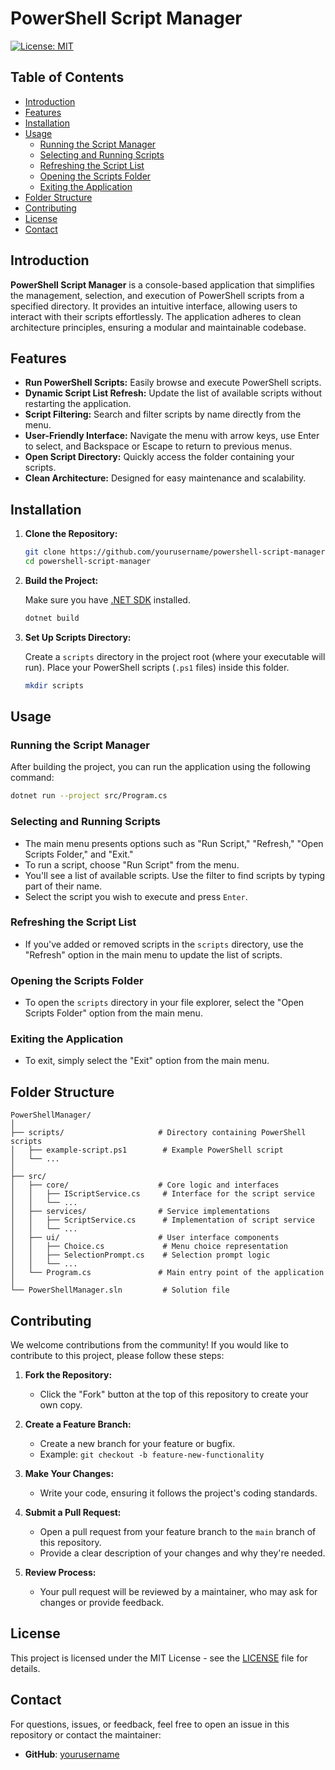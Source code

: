 # PowerShell Script Manager

[![License: MIT](https://img.shields.io/badge/License-MIT-blue.svg)](LICENSE)

## Table of Contents

- [Introduction](#introduction)
- [Features](#features)
- [Installation](#installation)
- [Usage](#usage)
  - [Running the Script Manager](#running-the-script-manager)
  - [Selecting and Running Scripts](#selecting-and-running-scripts)
  - [Refreshing the Script List](#refreshing-the-script-list)
  - [Opening the Scripts Folder](#opening-the-scripts-folder)
  - [Exiting the Application](#exiting-the-application)
- [Folder Structure](#folder-structure)
- [Contributing](#contributing)
- [License](#license)
- [Contact](#contact)

## Introduction

**PowerShell Script Manager** is a console-based application that simplifies the management, selection, and execution of PowerShell scripts from a specified directory. It provides an intuitive interface, allowing users to interact with their scripts effortlessly. The application adheres to clean architecture principles, ensuring a modular and maintainable codebase.

## Features

- **Run PowerShell Scripts:** Easily browse and execute PowerShell scripts.
- **Dynamic Script List Refresh:** Update the list of available scripts without restarting the application.
- **Script Filtering:** Search and filter scripts by name directly from the menu.
- **User-Friendly Interface:** Navigate the menu with arrow keys, use Enter to select, and Backspace or Escape to return to previous menus.
- **Open Script Directory:** Quickly access the folder containing your scripts.
- **Clean Architecture:** Designed for easy maintenance and scalability.

## Installation

1. **Clone the Repository:**

   ```sh
   git clone https://github.com/yourusername/powershell-script-manager.git
   cd powershell-script-manager
   ```

2. **Build the Project:**

   Make sure you have [.NET SDK](https://dotnet.microsoft.com/download) installed.

   ```sh
   dotnet build
   ```

3. **Set Up Scripts Directory:**

   Create a `scripts` directory in the project root (where your executable will run). Place your PowerShell scripts (`.ps1` files) inside this folder.

   ```sh
   mkdir scripts
   ```

## Usage

### Running the Script Manager

After building the project, you can run the application using the following command:

```sh
dotnet run --project src/Program.cs
```

### Selecting and Running Scripts

- The main menu presents options such as "Run Script," "Refresh," "Open Scripts Folder," and "Exit."
- To run a script, choose "Run Script" from the menu.
- You'll see a list of available scripts. Use the filter to find scripts by typing part of their name.
- Select the script you wish to execute and press `Enter`.

### Refreshing the Script List

- If you've added or removed scripts in the `scripts` directory, use the "Refresh" option in the main menu to update the list of scripts.

### Opening the Scripts Folder

- To open the `scripts` directory in your file explorer, select the "Open Scripts Folder" option from the main menu.

### Exiting the Application

- To exit, simply select the "Exit" option from the main menu.

## Folder Structure

```plaintext
PowerShellManager/
│
├── scripts/                     # Directory containing PowerShell scripts
│   ├── example-script.ps1        # Example PowerShell script
│   └── ...
│
├── src/
│   ├── core/                    # Core logic and interfaces
│   │   ├── IScriptService.cs     # Interface for the script service
│   │   └── ...
│   ├── services/                # Service implementations
│   │   ├── ScriptService.cs      # Implementation of script service
│   │   └── ...
│   ├── ui/                      # User interface components
│   │   ├── Choice.cs             # Menu choice representation
│   │   ├── SelectionPrompt.cs    # Selection prompt logic
│   │   └── ...
│   └── Program.cs               # Main entry point of the application
│
└── PowerShellManager.sln         # Solution file
```

## Contributing

We welcome contributions from the community! If you would like to contribute to this project, please follow these steps:

1. **Fork the Repository:**
   - Click the "Fork" button at the top of this repository to create your own copy.

2. **Create a Feature Branch:**
   - Create a new branch for your feature or bugfix.
   - Example: `git checkout -b feature-new-functionality`

3. **Make Your Changes:**
   - Write your code, ensuring it follows the project's coding standards.

4. **Submit a Pull Request:**
   - Open a pull request from your feature branch to the `main` branch of this repository.
   - Provide a clear description of your changes and why they're needed.

5. **Review Process:**
   - Your pull request will be reviewed by a maintainer, who may ask for changes or provide feedback.

## License

This project is licensed under the MIT License - see the [LICENSE](LICENSE) file for details.

## Contact

For questions, issues, or feedback, feel free to open an issue in this repository or contact the maintainer:

- **GitHub**: [yourusername](https://github.com/Pallepadehat)
